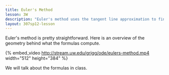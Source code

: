 ```yaml
---
title: Euler's Method
lesson: 3W
description: "Euler's method uses the tangent line approximation to find an approximate solution for first order differential equations that you cannot solve in other ways. Section 2.7."
layout: 307sp12-lesson
---
```


Euler's method is pretty straightforward. Here is an overview of the geometry behind what the formulas compute.

{% embed_video http://stream.uw.edu/grigg/ode/eulers-method.mp4 width="512" height="384" %}

We will talk about the formulas in class.
